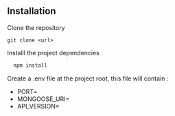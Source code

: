 
## Installation

Clone the repository

```
git clone <url>
```

Installl the project dependencies

```bash
  npm install
```

Create a .env file at the project root, this file will contain :
- PORT=<your port>
- MONGOOSE_URI=<your mongo db connection string>
- API_VERSION=<your api version>

